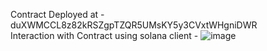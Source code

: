 Contract Deployed at - duXWMCCL8z82kRSZgpTZQR5UMsKY5y3CVxtWHgniDWR  
Interaction with Contract using solana client - 
![image](https://user-images.githubusercontent.com/64212892/153585698-d5934f17-6c96-4cfc-a001-c9d38e1958de.png)
